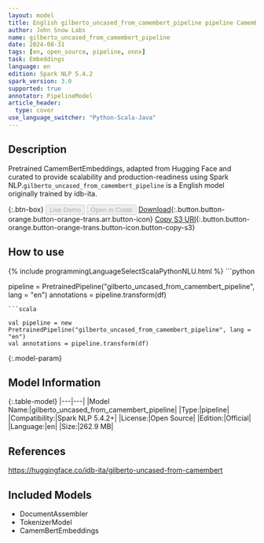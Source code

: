 ```yaml
---
layout: model
title: English gilberto_uncased_from_camembert_pipeline pipeline CamemBertEmbeddings from idb-ita
author: John Snow Labs
name: gilberto_uncased_from_camembert_pipeline
date: 2024-08-31
tags: [en, open_source, pipeline, onnx]
task: Embeddings
language: en
edition: Spark NLP 5.4.2
spark_version: 3.0
supported: true
annotator: PipelineModel
article_header:
  type: cover
use_language_switcher: "Python-Scala-Java"
---
```


## Description

Pretrained CamemBertEmbeddings, adapted from Hugging Face and curated to provide scalability and production-readiness using Spark NLP.`gilberto_uncased_from_camembert_pipeline` is a English model originally trained by idb-ita.

{:.btn-box}
<button class="button button-orange" disabled>Live Demo</button>
<button class="button button-orange" disabled>Open in Colab</button>
[Download](https://s3.amazonaws.com/auxdata.johnsnowlabs.com/public/models/gilberto_uncased_from_camembert_pipeline_en_5.4.2_3.0_1725130910114.zip){:.button.button-orange.button-orange-trans.arr.button-icon}
[Copy S3 URI](s3://auxdata.johnsnowlabs.com/public/models/gilberto_uncased_from_camembert_pipeline_en_5.4.2_3.0_1725130910114.zip){:.button.button-orange.button-orange-trans.button-icon.button-copy-s3}

## How to use



<div class="tabs-box" markdown="1">
{% include programmingLanguageSelectScalaPythonNLU.html %}
```python

pipeline = PretrainedPipeline("gilberto_uncased_from_camembert_pipeline", lang = "en")
annotations =  pipeline.transform(df)   

```
```scala

val pipeline = new PretrainedPipeline("gilberto_uncased_from_camembert_pipeline", lang = "en")
val annotations = pipeline.transform(df)

```
</div>

{:.model-param}
## Model Information

{:.table-model}
|---|---|
|Model Name:|gilberto_uncased_from_camembert_pipeline|
|Type:|pipeline|
|Compatibility:|Spark NLP 5.4.2+|
|License:|Open Source|
|Edition:|Official|
|Language:|en|
|Size:|262.9 MB|

## References

https://huggingface.co/idb-ita/gilberto-uncased-from-camembert

## Included Models

- DocumentAssembler
- TokenizerModel
- CamemBertEmbeddings